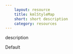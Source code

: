 ```yaml
---
    layout: resource
    title: kmlStyleMap
    short: short description
    category: resources
---
```


description

Default

